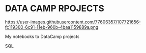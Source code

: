 # DATA CAMP RPOJECTS
https://user-images.githubusercontent.com/77606357/107721656-fc119300-6c91-11eb-960b-4baa1159889a.png

My notebooks to DataCamp projects

SQL
